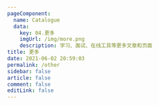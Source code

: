 ```yaml
---
pageComponent: 
  name: Catalogue
  data: 
    key: 04.更多
    imgUrl: /img/more.png
    description: 学习、面试、在线工具等更多文章和页面
title: 更多
date: 2021-06-02 20:59:03
permalink: /other
sidebar: false
article: false
comment: false
editLink: false
---
```

